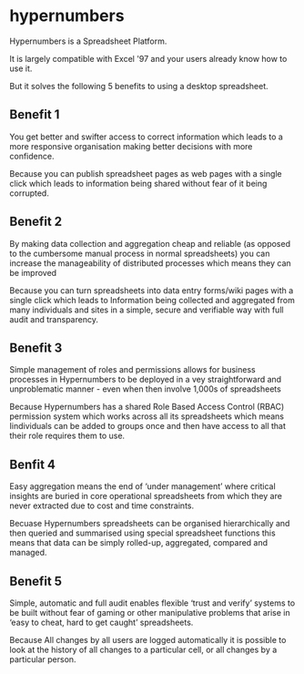 hypernumbers
============

Hypernumbers is a Spreadsheet Platform.

It is largely compatible with Excel '97  and your users already know how to use it.

But it solves the following 5 benefits to using a desktop spreadsheet.

Benefit 1
---------

You get better and swifter access to correct information which leads to a more responsive organisation making better decisions with more confidence.

Because you can publish spreadsheet pages as web pages with a single click which leads to information being shared without fear of it being corrupted.

Benefit 2
---------

By making data collection and aggregation cheap and reliable (as opposed to the cumbersome manual process in normal spreadsheets) you can increase the manageability of distributed processes which means they can be improved

Because you can turn spreadsheets into data entry forms/wiki pages with a single click which leads to Information being collected and aggregated from many individuals and sites in a simple, secure and verifiable way with full audit and transparency.

Benefit 3
---------

Simple management of roles and permissions allows for business processes in Hypernumbers to be deployed in a vey straightforward and unproblematic manner - even when then involve 1,000s of spreadsheets

Because Hypernumbers has a shared Role Based Access Control (RBAC) permission system which works across all its spreadsheets which means Iindividuals can be added to groups once and then have access to all that their role requires them to use.

Benfit 4
--------

Easy aggregation means the end of ‘under management’ where critical insights are buried in core operational spreadsheets from which they are never extracted due to cost and time constraints.

Becuase Hypernumbers spreadsheets can be organised hierarchically and then queried and summarised using special spreadsheet functions this means that data can be simply rolled-up, aggregated, compared and managed.

Benefit 5
---------

Simple, automatic and full audit enables flexible ‘trust and verify’ systems to be built without fear of gaming or other manipulative problems that arise in ‘easy to cheat, hard to get caught’ spreadsheets.

Because All changes by all users are logged automatically it is possible to look at the history of all changes to a particular cell, or all changes by a particular person.
